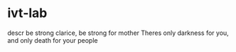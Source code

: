# ivt-lab
descr
be strong clarice, be strong for mother
Theres only darkness for you, and only death for your people
  

